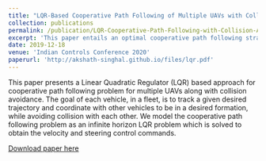 ```yaml
---
title: "LQR-Based Cooperative Path Following of Multiple UAVs with Collision Avoidance"
collection: publications
permalink: /publication/LQR-Cooperative-Path-Following-with-Collision-Avoidance
excerpt: 'This paper entails an optimal cooperative path following strategy for multiple non-holonomic UAVs based of LQR guidance law. Special emphasis is given to inter uav collision and deadlock avoidance.'
date: 2019-12-18
venue: 'Indian Controls Conference 2020'
paperurl: 'http://akshath-singhal.github.io/files/lqr.pdf'
---
```

This paper presents a Linear Quadratic Regulator (LQR) based approach for cooperative path following problem for multiple UAVs along with collision avoidance. The goal of each vehicle, in a fleet, is to track a given desired trajectory and coordinate with other vehicles to be in a desired formation, while avoiding collision with each other. We model the cooperative path following problem as an infinite horizon LQR problem which is solved to obtain the velocity and steering control commands.

[Download paper here](http://akshath-singhal.github.io/files/lqr.pdf)
